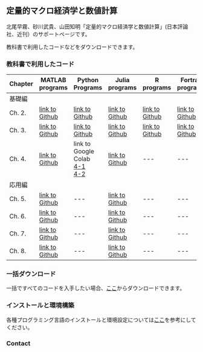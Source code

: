 ## 定量的マクロ経済学と数値計算

北尾早霧、砂川武貴、山田知明「定量的マクロ経済学と数値計算」(日本評論社、近刊）のサポートページです。

教科書で利用したコードなどをダウンロードできます。

### 教科書で利用したコード

<!--
|  Chapter  |  All (zip file)  |  MATLAB programs  |  Python Programs  |  Julia programs  |  R programs  |  Fortran programs  |
| ---- | ---- | ---- | ---- | ---- | ---- | ---- |
|  基礎編 |||||||
|  Ch. 2. |  [download zip file](https://github.com/quant-macro-book/chapter2/archive/refs/heads/master.zip)  |  [link to Github site](https://github.com/quant-macro-book/chapter2/tree/master/Matlab)  |  TD  |  TD  |  TD  |  TD  |
|  Ch. 3. |  TD  |  TD  |  TD  |  TD  |  TD  |  TD  |
|  Ch. 4. |  TD  |  TD  |  link to Google Colab<br>[4-1](https://colab.research.google.com/github/quant-macro-book/Colab/blob/main/chapter4/1_TI_Optimization.ipynb)<br>[4-2](https://colab.research.google.com/github/quant-macro-book/Colab/blob/main/chapter4/2_how_to_interpolation_cheb.ipynb)  |  TD  |  TD  |  TD  |
|  応用編 |||||||
|  Ch. 5. |  TD  |  TD  |  TD  |  TD  |  TD  |  TD  |
|  Ch. 6. |  TD  |  TD  |  TD  |  TD  |  TD  |  TD  |
|  Ch. 7. |  TD  |  TD  |  TD  |  TD  |  TD  |  TD  |
|  Ch. 8. |  TD  |  TD  |  TD  |  TD  |  TD  |  TD  |
-->

|  Chapter  |  MATLAB programs  |  Python Programs  |  Julia programs  |  R programs  |  Fortran programs  |
| ---- | ---- | ---- | ---- | ---- | ---- |
|  基礎編 ||||||
|  Ch. 2. |  [link to Github](https://github.com/quant-macro-book/chapter2/tree/master/Matlab)  |  [link to Github](https://github.com/quant-macro-book/chapter2/tree/master/Python)  |  [link to Github](https://github.com/quant-macro-book/chapter2/tree/master/Julia)  |  [link to Github](https://github.com/quant-macro-book/chapter2/tree/master/R)  |  [link to Github](https://github.com/quant-macro-book/chapter2/tree/master/Fortran)  |
|  Ch. 3. |  [link to Github](https://github.com/quant-macro-book/chapter3/tree/master/Matlab)  |  [link to Github](https://github.com/quant-macro-book/chapter3/tree/master/Python)  |  [link to Github](https://github.com/quant-macro-book/chapter3/tree/master/Julia)  |  [link to Github](https://github.com/quant-macro-book/chapter3/tree/master/R)  |  [link to Github](https://github.com/quant-macro-book/chapter3/tree/master/Fortran)  |
|  Ch. 4. |  [link to Github](https://github.com/quant-macro-book/chapter4/tree/master/Matlab)  |  link to Google Colab<br>[4-1](https://colab.research.google.com/github/quant-macro-book/Colab/blob/main/chapter4/1_TI_Optimization.ipynb)<br>[4-2](https://colab.research.google.com/github/quant-macro-book/Colab/blob/main/chapter4/2_how_to_interpolation_cheb.ipynb)  |  [link to Github](https://github.com/quant-macro-book/chapter4/tree/master/Julia)  |  ---  |  ---  |
|  応用編 ||||||
|  Ch. 5. |  [link to Github](https://github.com/quant-macro-book/chapter5/tree/master/MATLAB)  |  ---  |  [link to Github](https://github.com/quant-macro-book/chapter5/tree/master/Julia)  |  ---  |  ---  |
|  Ch. 6. |  [link to Github](https://github.com/quant-macro-book/chapter6/tree/master/MATLAB)  |  ---  |  [link to Github](https://github.com/quant-macro-book/chapter6/tree/master/Julia)  |  ---  |  ---  |
|  Ch. 7. |  [link to Github](https://github.com/quant-macro-book/chapter7/tree/master/Matlab)  |  ---  |  [link to Github](https://github.com/quant-macro-book/chapter7/tree/master/Julia)  |  ---  |  ---  |
|  Ch. 8. |  [link to Github](https://github.com/quant-macro-book/chapter8/tree/master/Matlab)  |  ---  |  [link to Github](https://github.com/quant-macro-book/chapter8/tree/master/Julia)  |  ---  |  ---  |

### 一括ダウンロード

一括ですべてのコードを入手したい場合、[ここ](https://github.com/quant-macro-book/quant-macro-book.github.io)からダウンロードできます。

### インストールと環境構築

各種プログラミング言語のインストールと環境設定については[ここ](https://tyamada.notion.site/9e47200380424b4ab29375d2c61c2da9?pvs=4)を参考にしてください。

### Contact
